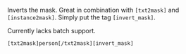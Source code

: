 Inverts the mask. Great in combination with `[txt2mask]` and `[instance2mask]`. Simply put the tag `[invert_mask]`.

Currently lacks batch support.

```
[txt2mask]person[/txt2mask][invert_mask]
```
